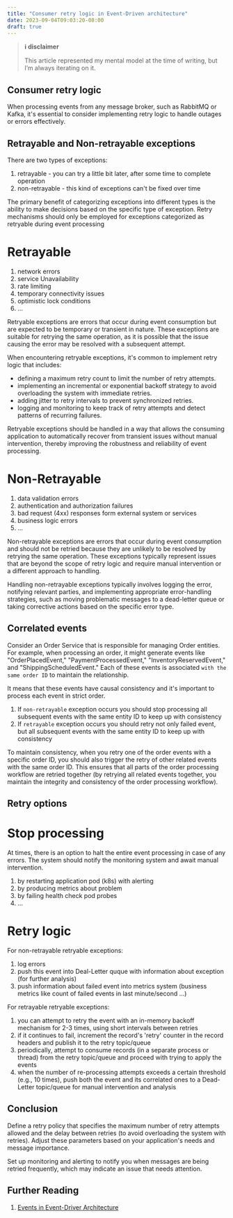 ```yaml
---
title: "Consumer retry logic in Event-Driven architecture"
date: 2023-09-04T09:03:20-08:00
draft: true
---
```


> **ℹ️ disclaimer**
>
> This article represented my mental model at the time of writing, but I’m always iterating on it.

## Consumer retry logic

When processing events from any message broker, such as RabbitMQ or Kafka, it's essential to consider implementing retry logic to handle outages or errors effectively.

## Retrayable and Non-retrayable exceptions

There are two types of exceptions:
1. retrayable - you can try a little bit later, after some time to complete operation
2. non-retrayable - this kind of exceptions can't be fixed over time

The primary benefit of categorizing exceptions into different types is the ability to make decisions based on the specific type of exception. Retry mechanisms should only be employed for exceptions categorized as retryable during event processing

# Retrayable
1. network errors
2. service Unavailability
3. rate limiting
4. temporary connectivity issues
6. optimistic lock conditions
7. ...

Retryable exceptions are errors that occur during event consumption but are expected to be temporary or transient in nature. These exceptions are suitable for retrying the same operation, as it is possible that the issue causing the error may be resolved with a subsequent attempt. 

When encountering retryable exceptions, it's common to implement retry logic that includes:

- defining a maximum retry count to limit the number of retry attempts.
- implementing an incremental or exponential backoff strategy to avoid overloading the system with immediate retries.
- adding jitter to retry intervals to prevent synchronized retries.
- logging and monitoring to keep track of retry attempts and detect patterns of recurring failures.

Retryable exceptions should be handled in a way that allows the consuming application to automatically recover from transient issues without manual intervention, thereby improving the robustness and reliability of event processing.

# Non-Retrayable
1. data validation errors
2. authentication and authorization failures
3. bad request (4xx) responses form external system or services
4. business logic errors
5. ...

Non-retrayable exceptions are errors that occur during event consumption and should not be retried because they are unlikely to be resolved by retrying the same operation. These exceptions typically represent issues that are beyond the scope of retry logic and require manual intervention or a different approach to handling.

Handling non-retrayable exceptions typically involves logging the error, notifying relevant parties, and implementing appropriate error-handling strategies, such as moving problematic messages to a dead-letter queue or taking corrective actions based on the specific error type.

## Correlated events

Consider an Order Service that is responsible for managing Order entities. For example, when processing an order, it might generate events like "OrderPlacedEvent," "PaymentProcessedEvent," "InventoryReservedEvent," and "ShippingScheduledEvent." Each of these events is associated `with the same order ID` to maintain the relationship.

It means that these events have causal consistency and it's important to process each event in strict order.

1. If `non-retrayable` exception occurs you should stop processing all subsequent events with the same entity ID to keep up with consistency
2. If `retrayable` exception occurs you should retry not only failed event, but all subsequent events with the same entity ID to keep up with consistency

To maintain consistency, when you retry one of the order events with a specific order ID, you should also trigger the retry of other related events with the same order ID. This ensures that all parts of the order processing workflow are retried together (by retrying all related events together, you maintain the integrity and consistency of the order processing workflow).

## Retry options

# Stop processing

At times, there is an option to halt the entire event processing in case of any errors. The system should notify the monitoring system and await manual intervention.

1. by restarting application pod (k8s) with alerting
2. by producing metrics about problem
3. by failing health check pod probes
4. ...

# Retry logic

For non-retrayable retryable exceptions:
1. log errors
2. push this event into Deal-Letter quque with information about exception (for further analysis)
3. push information about failed event into metrics system (business metrics like count of failed events in last minute/second ...)

For retrayable retryable exceptions:
1. you can attempt to retry the event with an in-memory backoff mechanism for 2-3 times, using short intervals between retries
2. if it continues to fail, increment the record's 'retry' counter in the record headers and publish it to the retry topic/queue
3. periodically, attempt to consume records (in a separate process or thread) from the retry topic/queue and proceed with trying to apply the events
4. when the number of re-processing attempts exceeds a certain threshold (e.g., 10 times), push both the event and its correlated ones to a Dead-Letter topic/queue for manual intervention and analysis

## Conclusion

Define a retry policy that specifies the maximum number of retry attempts allowed and the delay between retries (to avoid overloading the system with retries). Adjust these parameters based on your application's needs and message importance.

Set up monitoring and alerting to notify you when messages are being retried frequently, which may indicate an issue that needs attention.

## Further Reading
1. [Events in Event-Driver Architecture](https://stanislav3316.github.io/posts/06-08-2023-events-in-event-driven-arch/)
